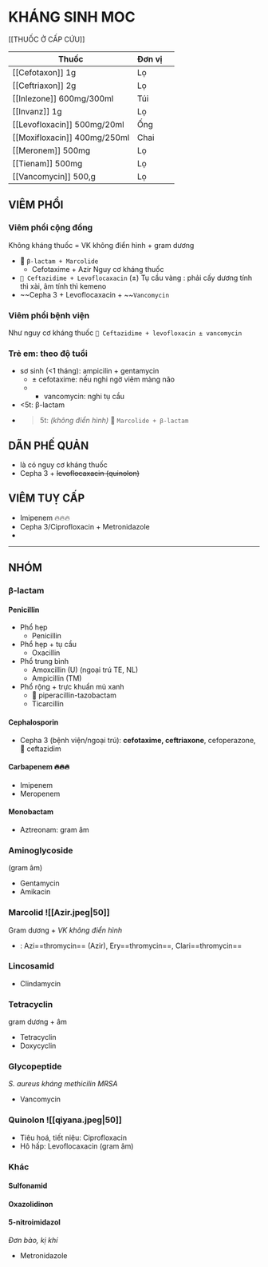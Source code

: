 # KHÁNG SINH MOC
[[THUỐC Ở CẤP CỨU]]

| Thuốc                        | Đơn vị |     |
| ---------------------------- | ------ | --- |
| [[Cefotaxon]] 1g             | Lọ     |     |
| [[Ceftriaxon]] 2g            | Lọ     |     |
| [[Inlezone]] 600mg/300ml     | Túi    |     |
| [[Invanz]] 1g                | Lọ     |     |
| [[Levofloxacin]] 500mg/20ml  | Ống    |     |
| [[Moxifloxacin]] 400mg/250ml | Chai   |     |
| [[Meronem]] 500mg            | Lọ     |     |
| [[Tienam]] 500mg             | Lọ     |     |
| [[Vancomycin]] 500,g         | Lọ     |     |


## VIÊM PHỔI
### Viêm phổi cộng đồng
Không kháng thuốc = VK không điển hình + gram dương
- 🍏 `β-lactam + Marcolide`
	- Cefotaxime + Azir
Nguy cơ kháng thuốc
- `🦞 Ceftazidime + Levoflocaxacin`
(±) Tụ cầu vàng : phải cấy dương tính thì xài, âm tính thì kemeno
- ~~Cepha 3 + Levoflocaxacin + ~~`Vancomycin`

### Viêm phổi bệnh viện
Như nguy cơ kháng thuốc
`🦞 Ceftazidime + levofloxacin ± vancomycin`

### Trẻ em: theo độ tuổi
- sơ sinh (<1 tháng): ampicilin + gentamycin
	- ± cefotaxime: nếu nghi ngờ viêm màng não
	- + vancomycin: nghi tụ cầu
- <5t: β-lactam
- >5t: *(không điển hình)* 🍏 `Marcolide + β-lactam`

## DÃN PHẾ QUẢN
- là có nguy cơ kháng thuốc
- Cepha 3 + ~~levoflocaxacin (quinolon)~~

## VIÊM TUỴ CẤP
- Imipenem 🔥🔥🔥
- Cepha 3/Ciprofloxacin + Metronidazole
- 


---
## NHÓM

### β-lactam
#### Penicillin
- Phổ hẹp
	- Penicillin
- Phổ hẹp + tụ cầu
	- Oxacillin
- Phổ trung bình
	- Amoxcillin (U) (ngoại trú TE, NL)
	- Ampicillin (TM)
- Phổ rộng + trực khuẩn mủ xanh
	- 🦞 piperacillin-tazobactam
	- Ticarcillin
#### Cephalosporin
- Cepha 3 (bệnh viện/ngoại trú): **cefotaxime, ceftriaxone**, cefoperazone, 🦞 ceftazidim
#### Carbapenem 🔥🔥🔥
- Imipenem
- Meropenem
#### Monobactam
- Aztreonam: gram âm
### Aminoglycoside
(gram âm)
- Gentamycin
- Amikacin

### Marcolid ![[Azir.jpeg|50]]
Gram dương + *VK không điển hình*
- : Azi==thromycin== (Azir), Ery==thromycin==, Clari==thromycin==
### Lincosamid
- Clindamycin
### Tetracyclin
gram dương + âm
- Tetracyclin
- Doxycyclin

### Glycopeptide
*S. aureus kháng methicilin MRSA*
- Vancomycin
### Quinolon ![[qiyana.jpeg|50]]
- Tiêu hoá, tiết niệu: Ciprofloxacin
- Hô hấp: Levoflocaxacin (gram âm)
### Khác
#### Sulfonamid
#### Oxazolidinon
#### 5-nitroimidazol
*Đơn bào, kị khí*
- Metronidazole


